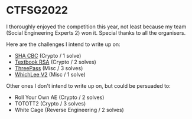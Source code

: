 # CTFSG2022

I thoroughly enjoyed the competition this year, not least because my team (Social Engineering Experts 2) won it. Special thanks to all the organisers.

Here are the challenges I intend to write up on:
- [SHA CBC](SHA-CBC.ipynb) (Crypto / 1 solve)
- [Textbook RSA](TextbookRSA.ipynb) (Crypto / 2 solves)
- [ThreePass](ThreePass.ipynb) (Misc / 3 solves)
- [WhichLee V2](WhichLeeV2.ipynb) (Misc / 1 solve)

Other ones I don't intend to write up on, but could be persuaded to:
- Roll Your Own AE (Crypto / 2 solves)
- TOTOTT2 (Crypto / 3 solves)
- White Cage (Reverse Engineering / 2 solves)